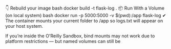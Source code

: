👇 Rebuild your image
bash
docker build -t flask-log .
📦 Run With a Volume (on local system)
bash
docker run -p 5000:5000 -v $(pwd):/app flask-log
✔ The container mounts your current folder to /app so logs.txt will appear on your host system.

If you’re inside the O'Reilly Sandbox, bind mounts may not work due to platform restrictions — but named volumes can still be